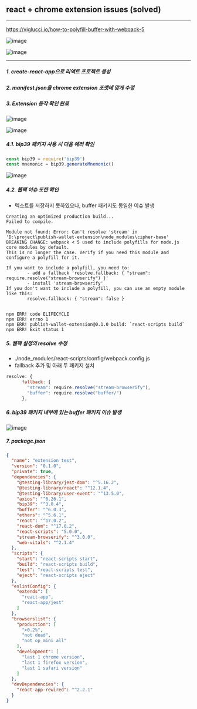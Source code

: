 ## react + chrome extension issues (solved)
--- 
https://viglucci.io/how-to-polyfill-buffer-with-webpack-5

![image](https://user-images.githubusercontent.com/46100421/159683010-ce9c7165-826f-4e36-a8ed-27cdd4f2375b.png)

![image](https://user-images.githubusercontent.com/46100421/159683123-5497d104-eb13-4359-aec5-04371c9e19eb.png)

---
##### 1. create-react-app으로 리액트 프로젝트 생성
##### 2. manifest.json을 chrome extension 포맷에 맞게 수정

##### 3. Extension 동작 확인 완료
![image](https://user-images.githubusercontent.com/46100421/159676227-d837dea7-703a-4eef-986b-2b67f3677900.png)

![image](https://user-images.githubusercontent.com/46100421/159675226-a9fc8c95-e351-47b1-a9f1-7a9f847dd241.png)

##### 4.1. bip39 패키지 사용 시 다음 에러 확인
```javascript
const bip39 = require('bip39')
const mnemonic = bip39.generateMnemonic()
```

![image](https://user-images.githubusercontent.com/46100421/159675182-fb6f5120-96c6-4033-86e5-cbdd7dbd424e.png)

##### 4.2. 웹팩 이슈 또한 확인
- 텍스트를 저장하지 못하였으나, buffer 패키지도 동일한 이슈 발생
```
Creating an optimized production build...
Failed to compile.

Module not found: Error: Can't resolve 'stream' in 'D:\project\publish-wallet-extension\node_modules\cipher-base'
BREAKING CHANGE: webpack < 5 used to include polyfills for node.js core modules by default.
This is no longer the case. Verify if you need this module and configure a polyfill for it.

If you want to include a polyfill, you need to:
        - add a fallback 'resolve.fallback: { "stream": require.resolve("stream-browserify") }'
        - install 'stream-browserify'
If you don't want to include a polyfill, you can use an empty module like this:
        resolve.fallback: { "stream": false }


npm ERR! code ELIFECYCLE
npm ERR! errno 1
npm ERR! publish-wallet-extension@0.1.0 build: `react-scripts build`
npm ERR! Exit status 1
```

##### 5. 웹팩 설정의 resolve 수정
- ./node_modules/react-scripts/config/webpack.config.js
- fallback 추가 및 아래 두 패키지 설치
```javascript
resolve: {
      fallback: { 
        "stream": require.resolve("stream-browserify"),
        "buffer": require.resolve("buffer/")
      },
```

##### 6. bip39 패키지 내부에 있는 buffer 패키지 이슈 발생
![image](https://user-images.githubusercontent.com/46100421/159676456-43fcddf3-70d3-4a13-be77-28019957d714.png)

##### 7. package.json
```json
{
  "name": "extension test",
  "version": "0.1.0",
  "private": true,
  "dependencies": {
    "@testing-library/jest-dom": "^5.16.2",
    "@testing-library/react": "^12.1.4",
    "@testing-library/user-event": "^13.5.0",
    "axios": "^0.26.1",
    "bip39": "^3.0.4",
    "buffer": "^6.0.3",
    "ethers": "^5.6.1",
    "react": "^17.0.2",
    "react-dom": "^17.0.2",
    "react-scripts": "5.0.0",
    "stream-browserify": "^3.0.0",
    "web-vitals": "^2.1.4"
  },
  "scripts": {
    "start": "react-scripts start",
    "build": "react-scripts build",
    "test": "react-scripts test",
    "eject": "react-scripts eject"
  },
  "eslintConfig": {
    "extends": [
      "react-app",
      "react-app/jest"
    ]
  },
  "browserslist": {
    "production": [
      ">0.2%",
      "not dead",
      "not op_mini all"
    ],
    "development": [
      "last 1 chrome version",
      "last 1 firefox version",
      "last 1 safari version"
    ]
  },
  "devDependencies": {
    "react-app-rewired": "^2.2.1"
  }
}
```
